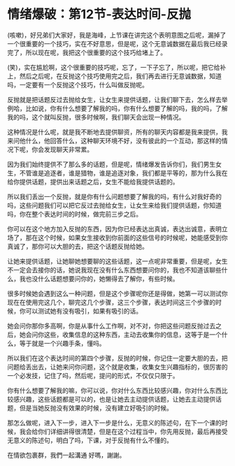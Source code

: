 # 情绪爆破：第12节-表达时间-反抛

(咳嗽)，好兄弟们大家好，我是海峰，上节课在讲完这个表明意图之后呢，漏掉了一个很重要的一个技巧，实在不好意思，但是呢，这个无意诚数据在最后我已经录完了，所以现在呢，我把这个很重要的这个技巧给堵上了。

(笑)，实在尴尬啊，这个很重要的技巧呢，忘了，一下子忘了，所以呢，把它给补上，然后之后呢，在反抛这个技巧使用完之后，我们再去进行无意诚数据，知道吗，一定要有一个反抛这个技巧，什么叫做反抛呢。

反抛就是把话题反过去抛给女生，让女生来提供话题，让我们聊下去，怎么样去举例哈，比如说，你有什么想要了解我的吗，你有什么想要了解的吗，我的吗，了解我的吗，这个就叫反抛，很多时候啊，我们聊天会出现一种情况。

这种情况是什么呢，就是我不断地去提供聊资，所有的聊天内容都是我来提供，我来问他什么，他回答什么，这种聊天环境不好，没有彼此的一个互动，那这样的情况下呢，你会发现聊天非常累。

因为我们始终提供不了那么多的话题，但是呢，情绪爆发告诉你们，我们男生女生，不管谁是追逐者，谁是猎物，谁是追逐对象，我们都是平等的，那为什么我在给你提供话题，提供出来话题之后，女生不能给我提供话题的。

所以我们丢出一个反抛，就是你有什么问题想要了解我的吗，有什么对我好奇的吗，这些问题我们可以把它反过去抛给女生，让女生来给我们提供话题，你知道吗，你在整个表达时间的时候，做完前三步之后。

你可以在这个地方加入反抛的东西，因为你已经表达出真诚，表达出诚意，表明立场了，那在这个时候，如果女生接收到你前面的这些信号的时候呢，她能感受到你真诚了，那你可以大胆的去，把这个话题反抛给她。

让她来提供话题，让她聊她想要聊的这些话题，这一点呢非常重要，但是呢，女生不一定会去接你的话，她说我现在没有什么东西想要问你的，我也不知道该聊些什么，我也没什么话题想要问你的，她懒得去了解你，有些时候。

很多时候她会遇到这么一种问题，但是这个步骤呢你还是得做，她第一可以测试你现在在使用完这几个，聊完这几个步骤，这三个步骤，表达时间这三个步骤的时候，你可以测试她有没有吸引，如果有吸引的话。

她会问你那你多高啊，你是从事什么工作啊，对不对，你把这些问题反抛过去之后，她会问你这些，收集信息的这种东西，主动去收集你的信息，这等于是一个什么，等于就是一个兴趣手条，懂吗。

所以我们在这个表达时间的第四个步骤，反抛的时候，你记住一定要大胆的去，把问题给丢出去，让她来问你问题，这个就是收集，收集女生兴趣指标的，很厉害的一个必发技，记住了吗，然后呢，提问的形式，不仅仅只限于。

你有什么想要了解我的嘛，你可以说，你对什么东西比较感兴趣，你对什么东西比较感兴趣，这些话题都是可以的，也是让她去主动提供话题，让她去主动提供话题，但是当她反抛没有效果的时候，没有建立好吸引的时候。

那怎么做呢，进入下一步，进入下一步是什么，无意义的陈述句，在下一个课的时候，我会给你们详细讲得很清楚，但是在这个过程当中，你先用反抛，最后再接受无意义的陈述句，明白了吗，下课，对于反抛有什么不懂的。

在情欲包裹群，我們一起溝通 好嗎，謝謝。